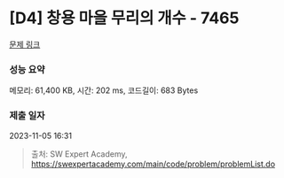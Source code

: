# [D4] 창용 마을 무리의 개수 - 7465 

[문제 링크](https://swexpertacademy.com/main/code/problem/problemDetail.do?contestProbId=AWngfZVa9XwDFAQU) 

### 성능 요약

메모리: 61,400 KB, 시간: 202 ms, 코드길이: 683 Bytes

### 제출 일자

2023-11-05 16:31



> 출처: SW Expert Academy, https://swexpertacademy.com/main/code/problem/problemList.do